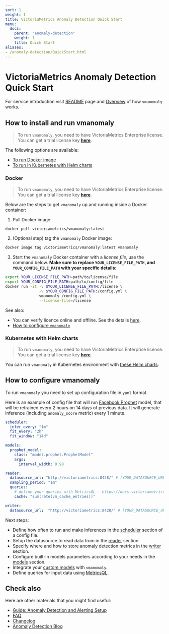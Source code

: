 ```yaml
---
sort: 1
weight: 1
title: VictoriaMetrics Anomaly Detection Quick Start
menu:
  docs:
    parent: "anomaly-detection"
    weight: 1
    title: Quick Start
aliases:
- /anomaly-detection/QuickStart.html
---
```


# VictoriaMetrics Anomaly Detection Quick Start

For service introduction visit [README](/anomaly-detection/) page
and [Overview](/anomaly-detection/overview.html) of how `vmanomaly` works.

## How to install and run vmanomaly

> To run `vmanomaly`, you need to have VictoriaMetrics Enterprise license. You can get a trial license key [**here**](https://victoriametrics.com/products/enterprise/trial/).

The following options are available:

- [To run Docker image](#docker)
- [To run in Kubernetes with Helm charts](#kubernetes-with-helm-charts)


### Docker

> To run `vmanomaly`, you need to have VictoriaMetrics Enterprise license. You can get a trial license key [**here**](https://victoriametrics.com/products/enterprise/trial/).

Below are the steps to get `vmanomaly` up and running inside a Docker container:

1. Pull Docker image:

```sh
docker pull victoriametrics/vmanomaly:latest
```

2. (Optional step) tag the `vmanomaly` Docker image:

```sh
docker image tag victoriametrics/vmanomaly:latest vmanomaly
```

3. Start the `vmanomaly` Docker container with a *license file*, use the command below.
**Make sure to replace `YOUR_LICENSE_FILE_PATH`, and `YOUR_CONFIG_FILE_PATH` with your specific details**:

```sh
export YOUR_LICENSE_FILE_PATH=path/to/license/file
export YOUR_CONFIG_FILE_PATH=path/to/config/file
docker run -it -v $YOUR_LICENSE_FILE_PATH:/license \
               -v $YOUR_CONFIG_FILE_PATH:/config.yml \
               vmanomaly /config.yml \
               --license-file=/license
```

See also:

- You can verify licence online and offline. See the details [here](/anomaly-detection/overview/#licensing).
- [How to configure `vmanomaly`](#how-to-configure-vmanomaly)

### Kubernetes with Helm charts

> To run `vmanomaly`, you need to have VictoriaMetrics Enterprise license. You can get a trial license key [**here**](https://victoriametrics.com/products/enterprise/trial/).

You can run `vmanomaly` in Kubernetes environment
with [these Helm charts](https://github.com/VictoriaMetrics/helm-charts/blob/master/charts/victoria-metrics-anomaly/README.md).


## How to configure vmanomaly
To run `vmanomaly` you need to set up configuration file in `yaml` format.

Here is an example of config file that will run [Facebook Prophet](https://facebook.github.io/prophet/) model, that will be retrained every 2 hours on 14 days of previous data. It will generate inference (including `anomaly_score` metric) every 1 minute.


```yaml
scheduler:
  infer_every: "1m"
  fit_every: "2h"
  fit_window: "14d"

models:
  prophet_model:
    class: "model.prophet.ProphetModel"
    args:
      interval_width: 0.98

reader:
  datasource_url: "http://victoriametrics:8428/" # [YOUR_DATASOURCE_URL]
  sampling_period: "1m"
  queries: 
    # define your queries with MetricsQL - https://docs.victoriametrics.com/metricsql/
    cache: "sum(rate(vm_cache_entries))"

writer:
  datasource_url:  "http://victoriametrics:8428/" # [YOUR_DATASOURCE_URL]
```


Next steps:
- Define how often to run and make inferences in the [scheduler](/anomaly-detection/components/scheduler/) section of a config file.
- Setup the datasource to read data from in the [reader](/anomaly-detection/components/reader/) section.
- Specify where and how to store anomaly detection metrics in the [writer](/anomaly-detection/components/writer/) section.
- Configure built-in models parameters according to your needs in the [models](/anomaly-detection/components/models/) section.
- Integrate your [custom models](/anomaly-detection/components/models/#custom-model-guide) with `vmanomaly`.
- Define queries for input data using [MetricsQL](https://docs.victoriametrics.com/metricsql/).


## Check also

Here are other materials that you might find useful:

- [Guide: Anomaly Detection and Alerting Setup](/anomaly-detection/guides/guide-vmanomaly-vmalert/)
- [FAQ](/anomaly-detection/faq/)
- [Changelog](/anomaly-detection/changelog/)
- [Anomaly Detection Blog](https://victoriametrics.com/blog/tags/anomaly-detection/)